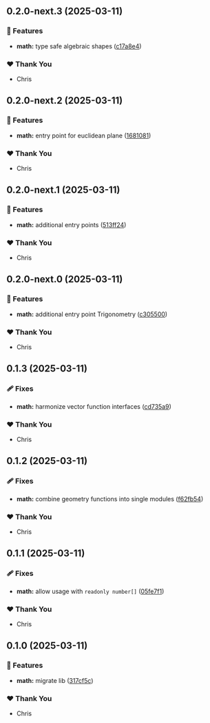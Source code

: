 ## 0.2.0-next.3 (2025-03-11)

### 🚀 Features

- **math:** type safe algebraic shapes ([c17a8e4](https://github.com/ckapps/ts-libs/commit/c17a8e4))

### ❤️ Thank You

- Chris

## 0.2.0-next.2 (2025-03-11)

### 🚀 Features

- **math:** entry point for euclidean plane ([1681081](https://github.com/ckapps/ts-libs/commit/1681081))

### ❤️ Thank You

- Chris

## 0.2.0-next.1 (2025-03-11)

### 🚀 Features

- **math:** additional entry points ([513ff24](https://github.com/ckapps/ts-libs/commit/513ff24))

### ❤️ Thank You

- Chris

## 0.2.0-next.0 (2025-03-11)

### 🚀 Features

- **math:** additional entry point Trigonometry ([c305500](https://github.com/ckapps/ts-libs/commit/c305500))

### ❤️ Thank You

- Chris

## 0.1.3 (2025-03-11)

### 🩹 Fixes

- **math:** harmonize vector function interfaces ([cd735a9](https://github.com/ckapps/ts-libs/commit/cd735a9))

### ❤️ Thank You

- Chris

## 0.1.2 (2025-03-11)

### 🩹 Fixes

- **math:** combine geometry functions into single modules ([f62fb54](https://github.com/ckapps/ts-libs/commit/f62fb54))

### ❤️ Thank You

- Chris

## 0.1.1 (2025-03-11)

### 🩹 Fixes

- **math:** allow usage with `readonly number[]` ([05fe7f1](https://github.com/ckapps/ts-libs/commit/05fe7f1))

### ❤️ Thank You

- Chris

## 0.1.0 (2025-03-11)

### 🚀 Features

- **math:** migrate lib ([317cf5c](https://github.com/ckapps/ts-libs/commit/317cf5c))

### ❤️ Thank You

- Chris